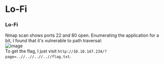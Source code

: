 # Lo-Fi

### Lo-Fi
Nmap scan shows ports 22 and 80 open. Enumerating the application for a bit, I found that it's vulnerable to path traversal: <br />
![image](https://github.com/user-attachments/assets/1b3befe9-fae1-499a-bdef-cf70f3db49a6)<br />
To get the flag, I just visit `http://10.10.147.234/?page=..//..//..//..//flag.txt`. 
